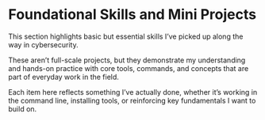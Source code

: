 # Foundational Skills and Mini Projects

This section highlights basic but essential skills I’ve picked up along the way in cybersecurity.

These aren’t full-scale projects, but they demonstrate my understanding and hands-on practice with core tools, commands, and concepts that are part of everyday work in the field.

Each item here reflects something I’ve actually done, whether it’s working in the command line, installing tools, or reinforcing key fundamentals I want to build on.
